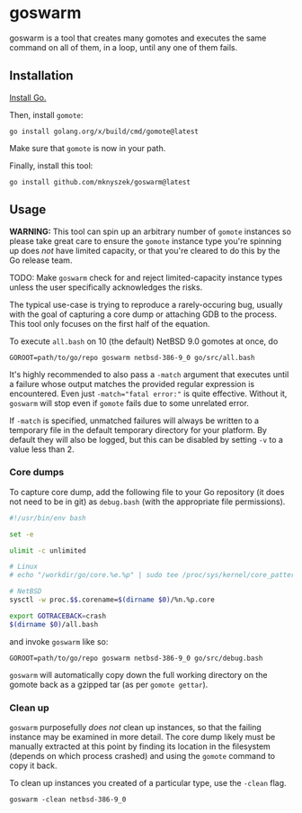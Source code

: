 # goswarm

goswarm is a tool that creates many gomotes and executes the same command on all
of them, in a loop, until any one of them fails.

## Installation

[Install Go.](https://golang.org/doc/install)

Then, install `gomote`:

```
go install golang.org/x/build/cmd/gomote@latest
```

Make sure that `gomote` is now in your path.

Finally, install this tool:

```
go install github.com/mknyszek/goswarm@latest
```

## Usage

**WARNING:** This tool can spin up an arbitrary number of `gomote`
instances so please take great care to ensure the `gomote` instance
type you're spinning up does *not* have limited capacity, or that
you're cleared to do this by the Go release team.

TODO: Make `goswarm` check for and reject limited-capacity instance types
unless the user specifically acknowledges the risks.

The typical use-case is trying to reproduce a rarely-occuring bug, usually with
the goal of capturing a core dump or attaching GDB to the process.
This tool only focuses on the first half of the equation.

To execute `all.bash` on 10 (the default) NetBSD 9.0 gomotes at once, do

```
GOROOT=path/to/go/repo goswarm netbsd-386-9_0 go/src/all.bash
```

It's highly recommended to also pass a `-match` argument that executes until
a failure whose output matches the provided regular expression is encountered.
Even just `-match="fatal error:"` is quite effective.
Without it, `goswarm` will stop even if `gomote` fails due to some unrelated
error.

If `-match` is specified, unmatched failures will always be written to a
temporary file in the default temporary directory for your platform.
By default they will also be logged, but this can be disabled by setting
`-v` to a value less than 2.

### Core dumps

To capture core dump, add the following file to your Go repository (it does not
need to be in git) as `debug.bash` (with the appropriate file permissions).

```bash
#!/usr/bin/env bash

set -e

ulimit -c unlimited

# Linux
# echo "/workdir/go/core.%e.%p" | sudo tee /proc/sys/kernel/core_pattern

# NetBSD
sysctl -w proc.$$.corename=$(dirname $0)/%n.%p.core

export GOTRACEBACK=crash
$(dirname $0)/all.bash
```

and invoke `goswarm` like so:

```
GOROOT=path/to/go/repo goswarm netbsd-386-9_0 go/src/debug.bash
```

`goswarm` will automatically copy down the full working directory on the gomote
back as a gzipped tar (as per `gomote gettar`).

### Clean up

`goswarm` purposefully *does not* clean up instances, so that the failing
instance may be examined in more detail.
The core dump likely must be manually extracted at this point by finding its
location in the filesystem (depends on which process crashed) and using the
`gomote` command to copy it back.

To clean up instances you created of a particular type, use the `-clean` flag.

```
goswarm -clean netbsd-386-9_0
```

